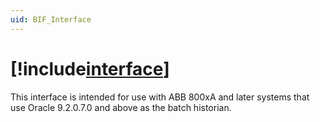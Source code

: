 ```yaml
---
uid: BIF_Interface
---
```


# [!include[interface](../includes/product-long.md)]

This interface is intended for use with ABB 800xA and later systems that use Oracle 9.2.0.7.0 and above as the batch historian.

